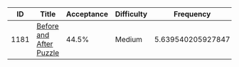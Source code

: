 |ID|Title|Acceptance|Difficulty|Frequency|
|----|-----|----|---|---|
|1181|[Before and After Puzzle]( https://leetcode.com/problems/before-and-after-puzzle)|44.5%|Medium|5.639540205927847|
